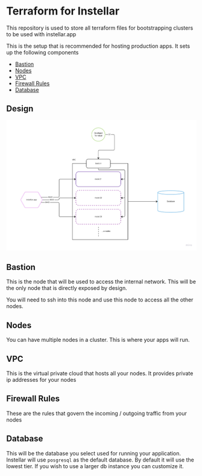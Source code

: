 # Terraform for Instellar

This repository is used to store all terraform files for bootstrapping clusters to be used with instellar.app

This is the setup that is recommended for hosting production apps. It sets up the following components

+ [Bastion](#bastion) 
+ [Nodes](#nodes)
+ [VPC](#vpc)
+ [Firewall Rules](#firewall-rules)
+ [Database](#database)

## Design

![design](/assets/design.jpg)

## Bastion

This is the node that will be used to access the internal network. This will be the only node that is directly exposed by design.

You will need to ssh into this node and use this node to access all the other nodes.

## Nodes

You can have multiple nodes in a cluster. This is where your apps will run.

## VPC

This is the virtual private cloud that hosts all your nodes. It provides private ip addresses for your nodes

## Firewall Rules

These are the rules that govern the incoming / outgoing traffic from your nodes

## Database

This will be the database you select used for running your application. Instellar will use `posgresql` as the default database. By default it will use the lowest tier. If you wish to use a larger db instance you can customize it.